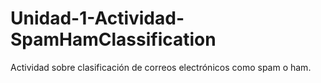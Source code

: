 # Unidad-1-Actividad-SpamHamClassification
Actividad sobre clasificación de correos electrónicos como spam o ham.
